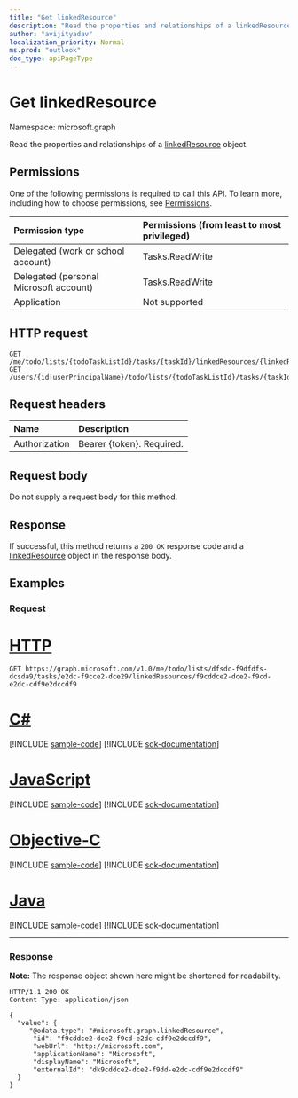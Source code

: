 ```yaml
---
title: "Get linkedResource"
description: "Read the properties and relationships of a linkedResource object."
author: "avijityadav"
localization_priority: Normal
ms.prod: "outlook"
doc_type: apiPageType
---
```


# Get linkedResource
Namespace: microsoft.graph

Read the properties and relationships of a [linkedResource](../resources/linkedresource.md) object.

## Permissions
One of the following permissions is required to call this API. To learn more, including how to choose permissions, see [Permissions](/graph/permissions-reference).

|Permission type|Permissions (from least to most privileged)|
|:---|:---|
|Delegated (work or school account)|Tasks.ReadWrite|
|Delegated (personal Microsoft account)|Tasks.ReadWrite|
|Application|Not supported|

## HTTP request

<!-- {
  "blockType": "ignored"
}
-->
``` http
GET /me/todo/lists/{todoTaskListId}/tasks/{taskId}/linkedResources/{linkedResourcesId}
GET /users/{id|userPrincipalName}/todo/lists/{todoTaskListId}/tasks/{taskId}/linkedResources/{linkedResourcesId}
```

## Request headers
|Name|Description|
|:---|:---|
|Authorization|Bearer {token}. Required.|

## Request body
Do not supply a request body for this method.

## Response

If successful, this method returns a `200 OK` response code and a [linkedResource](../resources/linkedresource.md) object in the response body.

## Examples

### Request


# [HTTP](#tab/http)
<!-- {
  "blockType": "request",
  "sampleKeys": ["dfsdc-f9dfdfs-dcsda9", "e2dc-f9cce2-dce29", "f9cddce2-dce2-f9cd-e2dc-cdf9e2dccdf9"],
  "name": "get_linkedresource"
}
-->
``` http
GET https://graph.microsoft.com/v1.0/me/todo/lists/dfsdc-f9dfdfs-dcsda9/tasks/e2dc-f9cce2-dce29/linkedResources/f9cddce2-dce2-f9cd-e2dc-cdf9e2dccdf9
```
# [C#](#tab/csharp)
[!INCLUDE [sample-code](../includes/snippets/csharp/get-linkedresource-csharp-snippets.md)]
[!INCLUDE [sdk-documentation](../includes/snippets/snippets-sdk-documentation-link.md)]

# [JavaScript](#tab/javascript)
[!INCLUDE [sample-code](../includes/snippets/javascript/get-linkedresource-javascript-snippets.md)]
[!INCLUDE [sdk-documentation](../includes/snippets/snippets-sdk-documentation-link.md)]

# [Objective-C](#tab/objc)
[!INCLUDE [sample-code](../includes/snippets/objc/get-linkedresource-objc-snippets.md)]
[!INCLUDE [sdk-documentation](../includes/snippets/snippets-sdk-documentation-link.md)]

# [Java](#tab/java)
[!INCLUDE [sample-code](../includes/snippets/java/get-linkedresource-java-snippets.md)]
[!INCLUDE [sdk-documentation](../includes/snippets/snippets-sdk-documentation-link.md)]

---



### Response
**Note:** The response object shown here might be shortened for readability.
<!-- {
  "blockType": "response",
  "truncated": true,
  "@odata.type": "microsoft.graph.linkedResource"
}
-->
``` http
HTTP/1.1 200 OK
Content-Type: application/json

{
  "value": {
     "@odata.type": "#microsoft.graph.linkedResource",
      "id": "f9cddce2-dce2-f9cd-e2dc-cdf9e2dccdf9",
      "webUrl": "http://microsoft.com",
      "applicationName": "Microsoft",
      "displayName": "Microsoft",
      "externalId": "dk9cddce2-dce2-f9dd-e2dc-cdf9e2dccdf9"
  }
}
```


